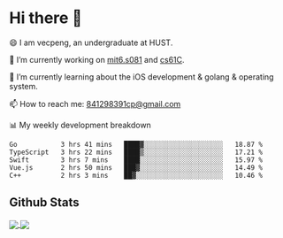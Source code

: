 
# Hi there 👋
😄 I am vecpeng, an undergraduate at HUST.

🔭 I’m currently working on [mit6.s081](https://pdos.csail.mit.edu/6.S081/2020/) and [cs61C](https://inst.eecs.berkeley.edu/~cs61c/fa21/).

🌱 I’m currently learning about the iOS development & golang & operating system.

📫 How to reach me: 841298391cp@gmail.com

📊 My weekly development breakdown
<!--START_SECTION:waka-->
```text
Go           3 hrs 41 mins   ████▓░░░░░░░░░░░░░░░░░░░░   18.87 % 
TypeScript   3 hrs 22 mins   ████▒░░░░░░░░░░░░░░░░░░░░   17.21 % 
Swift        3 hrs 7 mins    ████░░░░░░░░░░░░░░░░░░░░░   15.97 % 
Vue.js       2 hrs 50 mins   ███▓░░░░░░░░░░░░░░░░░░░░░   14.49 % 
C++          2 hrs 3 mins    ██▓░░░░░░░░░░░░░░░░░░░░░░   10.46 % 
```
<!--END_SECTION:waka-->

## Github Stats
<a href="https://github.com/anuraghazra/github-readme-stats">
  <img align="center" src="https://github-readme-stats.vercel.app/api?username=vecpeng&count_private=true&hide=stars" />
</a>
<a href="https://github.com/anuraghazra/convoychat">
  <img align="center" src="https://github-readme-stats.vercel.app/api/top-langs/?username=vecpeng&layout=compact" />
</a>

